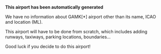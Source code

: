 **This airport has been automatically generated**

We have no information about GAMK[*] airport other than its name, ICAO and location (ML).

This airport will have to be done from scratch, which includes adding runways, taxiways, parking locations, boundaries...

Good luck if you decide to do this airport!